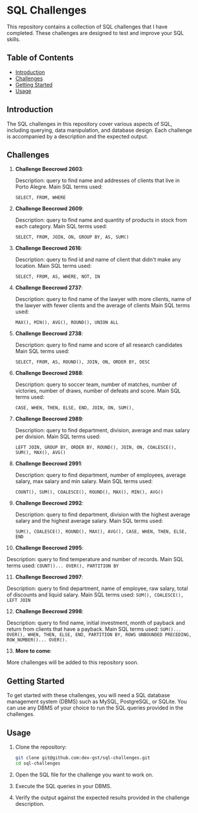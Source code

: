 # SQL Challenges

This repository contains a collection of SQL challenges that I have completed. These challenges are designed to test and improve your SQL skills.

## Table of Contents

- [Introduction](#introduction)
- [Challenges](#challenges)
- [Getting Started](#getting-started)
- [Usage](#usage)

## Introduction

The SQL challenges in this repository cover various aspects of SQL, including querying, data manipulation, and database design. Each challenge is accompanied by a description and the expected output.

## Challenges

1. **Challenge Beecrowd 2603**:

   Description: query to find name and addresses of clients that live in Porto Alegre.
   Main SQL terms used:
    ```
    SELECT, FROM, WHERE
    ```

2. **Challenge Beecrowd 2609**:

    Description: query to find name and quantity of products in stock from each category.
    Main SQL terms used:
     ```
     SELECT, FROM, JOIN, ON, GROUP BY, AS, SUM()
     ```
3. **Challenge Beecrowd 2616**:

   Description: query to find id and name of client that didn't make any location.
   Main SQL terms used:
     ```
     SELECT, FROM, AS, WHERE, NOT, IN
     ```

4. **Challenge Beecrowd 2737**:

   Description: query to find name of the lawyer with more clients, name of the lawyer with fewer clients and the average of clients
   Main SQL terms used:
     ```
     MAX(), MIN(), AVG(), ROUND(), UNION ALL
     ```

5. **Challenge Beecrowd 2738**:

   Description: query to find name and score of all research candidates 
   Main SQL terms used:
     ```
     SELECT, FROM, AS, ROUND(), JOIN, ON, ORDER BY, DESC
     ```

6. **Challenge Beecrowd 2988**:

   Description: query to soccer team, number of matches, number of victories, number of draws, number of defeats and score.
   Main SQL terms used:
     ```
     CASE, WHEN, THEN, ELSE, END, JOIN, ON, SUM(),
     ```

7. **Challenge Beecrowd 2989**:

   Description: query to find department, division, average and max salary per division.
   Main SQL terms used:
   ```
   LEFT JOIN, GROUP BY, ORDER BY, ROUND(), JOIN, ON, COALESCE(), SUM(), MAX(), AVG()
   ```

8. **Challenge Beecrowd 2991**:

   Description: query to find department, number of employees, average salary, max salary and min salary.
   Main SQL terms used:
     ```
     COUNT(), SUM(), COALESCE(), ROUND(), MAX(), MIN(), AVG()
     ```
   
9. **Challenge Beecrowd 2992**:

   Description: query to find department, division with the highest average salary and the highest average salary.
   Main SQL terms used:
     ```
     SUM(), COALESCE(), ROUND(), MAX(), AVG(), CASE, WHEN, THEN, ELSE, END
     ```
10. **Challenge Beecrowd 2995**:

   Description: query to find temperature and number of records.
   Main SQL terms used:
     ```
     COUNT()... OVER(), PARTITION BY
     ```

11. **Challenge Beecrowd 2997**:

   Description: query to find department, name of employee, raw salary, total of discounts and liquid salary.
   Main SQL terms used:
     ```
     SUM(), COALESCE(), LEFT JOIN
     ```

12. **Challenge Beecrowd 2998**:

   Description: query to find name, initial investment, month of payback and return from clients that have a payback.
   Main SQL terms used:
     ```
     SUM()... OVER(), WHEN, THEN, ELSE, END, PARTITION BY, ROWS UNBOUNDED PRECEDING, ROW_NUMBER()... OVER().
     ```

13. **More to come**:

   More challenges will be added to this repository soon.

## Getting Started

To get started with these challenges, you will need a SQL database management system (DBMS) such as MySQL, PostgreSQL, or SQLite. You can use any DBMS of your choice to run the SQL queries provided in the challenges.

## Usage

1. Clone the repository:
    ```sh
    git clone git@github.com:dev-gst/sql-challenges.git
    cd sql-challenges
    ```

2. Open the SQL file for the challenge you want to work on.

3. Execute the SQL queries in your DBMS.

4. Verify the output against the expected results provided in the challenge description.